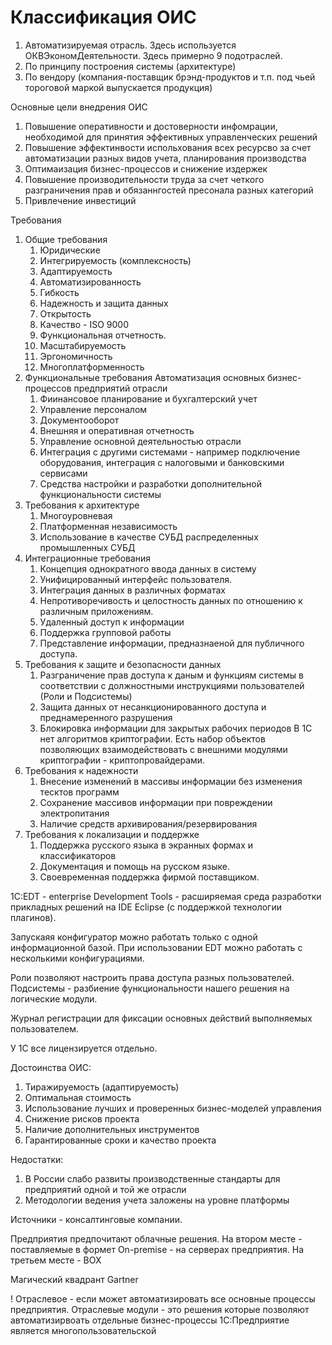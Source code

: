 # Классификация ОИС

1) Автоматизируемая отрасль. Здесь используется ОКВЭкономДеятельности. Здесь примерно 9 подотраслей. 
2) По принципу построения системы (архитектуре) 
3) По вендору (компания-поставщик брэнд-продуктов и т.п. под чьей тороговой маркой выпускается продукция)

Основные цели внедрения ОИС
1. Повышение оперативности и достоверности инфомрации, необходимой для принятия эффективных управленческих решений
2. Повышение эффектинвости испольхования всех ресурсво за счет автоматизации разных видов учета, планирования производства
3. Оптимаизация бизнес-процессов и снижение издержек
4. Повышение производительности труда за счет четкого разграничения прав и обязаннгостей пресонала разных категорий
5. Привлечение инвестиций

Требования
1. Общие требования
    1. Юридические
    2. Интегрируемость (комплексность)
    3. Адаптируемость
    4. Автоматизированность
    5. Гибкость
    6. Надежность и защита данных
    7. Открытость
    8. Качество - ISO 9000
    9. Функциональная отчетность. 
    10. Масштабируемость
    11. Эргономичность
    12. Многоплатформенность 
2. Функциональные требования
    Автоматизация основных бизнес-процессов предприятий отрасли
    1. Фиинансовое планирование и бухгалтерский учет
    2. Управление персоналом
    3. Документооборот
    4. Внешняя и оперативная отчетность
    5. Управление основной деятельностью отрасли 
    6. Интеграция с другими системами - например подключение оборудования, интеграция с налоговыми и банковскими сервисами 
    7. Средства настройки и разработки дополнительной функциональности системы
3. Требования к архитектуре
    1. Многоуровневая 
    2. Платформенная независимость 
    3. Использование в качестве СУБД распределенных промышленных СУБД
4. Интеграционные требования
    1. Концепция однократного ввода данных в систему
    2. Унифицированный интерфейс пользователя. 
    3. Интеграция данных в различных форматах
    4. Непротиворечивость и целостность данных по отношению к различным приложениям. 
    5. Удаленный доступ к информации
    6. Поддержка групповой работы
    7. Представление информации, предназнаеной для публичного доступа. 
5. Требования к защите и безопасности данных
    1. Разграничение прав доступа к даным и функциям системы в соответствии с должностными инструкциями пользователей (Роли и Подсистемы)
    2. Защита данных от несанкционированного доступа и преднамеренного разрушения
    3. Блокировка информации для закрытых рабочих периодов
    В 1С нет алгоритмов криптографии. Есть набор объектов позволяющих взаимодействовать с внешними модулями криптографии - криптопровайдерами. 
6. Требования к надежности
    1. Внесение изменений в массивы информации без изменения тесктов программ 
    2. Сохранение массивов информации при повреждении электропитания
    3. Наличие средств архивирования/резервирования 
7. Требования к локализации и поддержке
    1. Поддержка русского языка в экранных формах и классификаторов
    2. Документация и помощь на русском языке. 
    3. Своевременная поддержка фирмой поставщиком. 



1С:EDT - enterprise Development Tools  - расширяемая среда разработки прикладных решений на IDE Eclipse (с поддержкой технологии плагинов).

Запускаяя конфигуратор можно работать только с одной информационной базой.
При использовании EDT можно работать с несколькими конфигурациями. 

Роли позволяют настроить права доступа разных пользователей. 
Подсистемы - разбиение функциональности нашего решения на логические модули. 

Журнал регистрации для фиксации основных действий выполняемых пользователем. 

У 1С все лицензируется отдельно. 

Достоинства ОИС: 
1. Тиражируемость (адаптируемость)
2. Оптимальная стоимость
3. Использование лучших и проверенных бизнес-моделей управления
4. Снижение рисков проекта
5. Наличие дополнительных инструментов
6. Гарантированные сроки и качество проекта

Недостатки: 
1. В России слабо развиты производственные стандарты для предприятий одной и той же отрасли
2. Методологии ведения учета заложены на уровне платформы

Источники - консалтинговые компании. 

Предприятия предпочитают облачные решения. 
На втором месте - поставляемые в формет On-premise - на серверах предприятия.
На третьем месте - BOX

Магический квадрант Gartner


!
Отраслевое - если может автоматизировать все основные процессы предприятия. 
Отраслевые модули - это решения которые позволяют автоматизирвоать отдельные бизнес-процессы
1С:Предприятие является многопользовательской